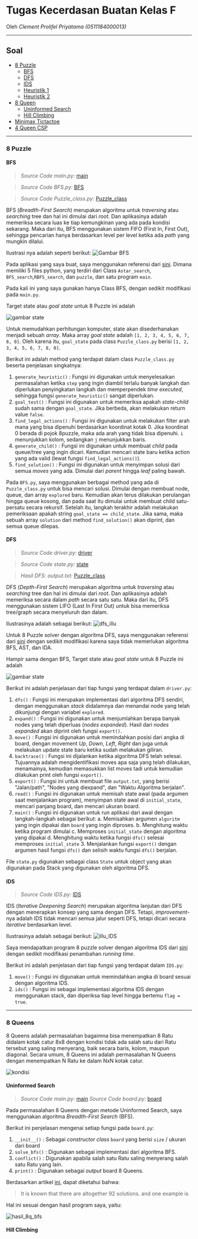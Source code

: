 # Tugas Kecerdasan Buatan Kelas F
Oleh
 _Clement Prolifel Priyatama (0511184000013)_

----------------------------------------------------------------
## Soal
* [8 Puzzle](#8-puzzle)
  * [BFS](#BFS)
  * [DFS](#DFS)
  * [IDS](#IDS)
  * [Heuristik 1](#Heuristik-1)
  * [Heuristik 2](#Heuristik-2)
* [8 Queen](#8-Queen)
  * [Uninformed Search](#Uninformed-Search)
  * [Hill Climbing](#Hill-Climbing)
* [Minimax Tictactoe](#Minimax-Tictactoe)
* [4 Queen CSP](#4-Queen-CSP)
----------------------------------------------------------------

### 8 Puzzle
#### BFS
  > _Source Code main.py:_ [main](https://github.com/prolifel/TugasKB_F/blob/master/Tugas/8%20Puzzle%20BFS/main.py)
  
  > _Source Code BFS.py:_ [BFS](https://github.com/prolifel/TugasKB_F/blob/master/Tugas/8%20Puzzle%20BFS/BFS.py)
  
  > _Source Code Puzzle_class.py:_ [Puzzle_class](https://github.com/prolifel/TugasKB_F/blob/master/Tugas/8%20Puzzle%20BFS/Puzzle_class.py)
  
  BFS (_Breadth-First Search_) merupakan algoritma untuk _traversing_ atau _searching_ tree dan hal ini dimulai dari _root_. Dan aplikasinya adalah memeriksa secara luas ke tiap kemungkinan yang ada pada kondisi sekarang. Maka dari itu, BFS menggunakan sistem FIFO (First In, First Out), sehingga pencarian hanya berdasarkan level per level ketika ada _path_ yang mungkin dilalui.
  
  Ilustrasi nya adalah seperti berikut:
  ![Gambar BFS](https://upload.wikimedia.org/wikipedia/commons/4/46/Animated_BFS.gif)
  
  Pada aplikasi yang saya buat, saya menggunakan referensi dari [sini](https://github.com/NiloofarShahbaz/8-puzzle-search-implementation/tree/60776b1cb6e59c1510d6d1b0ae7d10ba6b3a8df2). Dimana memiliki 5 files python, yang terdiri dari Class `Astar_search`, `BFS_search`,`RBFS_search`, dan `puzzle`, dan satu program `main`.
  
  Pada kali ini yang saya gunakan hanya Class BFS, dengan sedikit modifikasi pada `main.py`. 
  
  Target state atau _goal state_ untuk 8 Puzzle ini adalah 
  
  ![gambar state](https://miro.medium.com/max/351/1*IQ4oYMH3SCAriifZMdZA9w.png)
  
  Untuk memudahkan perhitungan komputer, state akan disederhanakan menjadi sebuah _array_. Maka array _goal state_ adalah `[1, 2, 3, 4, 5, 6, 7, 8, 0]`. Oleh karena itu, `goal_state` pada class `Puzzle_class.py` berisi `[1, 2, 3, 4, 5, 6, 7, 8, 0]`.
  
  Berikut ini adalah method yang terdapat dalam class `Puzzle_class.py` beserta penjelasan singkatnya:
  1. `generate_heuristic()` : Fungsi ini digunakan untuk menyelesaikan permasalahan ketika `step` yang ingin diambil terlalu banyak langkah dan diperlukan penyingkatan langkah dan memperpendek _time executed_, sehingga fungsi `generate_heuristic()` sangat diperlukan.
  2. `goal_test()` : Fungsi ini digunakan untuk memeriksa apakah _state-child_ sudah sama dengan `goal_state`. Jika berbeda, akan melakukan return value `false`.
  3. `find_legal_actions()` : Fungsi ini digunakan untuk melakukan filter arah mana yang bisa dipenuhi berdasarkan koordinat kotak 0. Jika koordinat 0 berada di pojok 8puzzle, maka ada arah yang tidak bisa dipenuhi. `i` menunjukkan kolom, sedangkan `j` menunjukkan baris.
  4. `generate_child()` : Fungsi ini digunakan untuk membuat _child_ pada queue/tree yang ingin dicari. Kemudian mencari state baru ketika action yang ada valid (lewat fungsi `find_legal_actions()`).
  5. `find_solution()` : Fungsi ini digunakan untuk menyimpan solusi dari semua _moves_ yang ada. Dimulai dari _parent_ hingga _leaf_ paling bawah.

  Pada `BFS.py`, saya menggunakan berbagai method yang ada di `Puzzle_class.py` untuk bisa mencari solusi. Dimulai dengan membuat node, queue, dan array `explored` baru. Kemudian akan terus dilakukan perulangan hingga queue kosong, dan pada saat itu dimulai untuk membuat child satu-persatu secara rekursif. Setelah itu, langkah terakhir adalah melakukan pemeriksaan apakah string `goal_state == child_state`. Jika sama, maka sebuah array `solution` dari method `find_solution()` akan diprint, dan semua queue dilepas. 


#### DFS

  > _Source Code driver.py:_ [driver](https://github.com/prolifel/TugasKB_F/blob/master/Tugas/8%20Puzzle%20DFS/driver.py)
  
  > _Source Code state.py:_ [state](https://github.com/prolifel/TugasKB_F/blob/master/Tugas/8%20Puzzle%20DFS/state.py)
  
  > _Hasil DFS: output.txt:_ [Puzzle_class](https://github.com/prolifel/TugasKB_F/blob/master/Tugas/8%20Puzzle%20DFS/output.txt)
  
 DFS (_Depth-First Search_) merupakan algoritma untuk _traversing_ atau _searching_ tree dan hal ini dimulai dari _root_. Dan aplikasinya adalah memeriksa secara dalam _path_ secara satu satu. Maka dari itu, DFS menggunakan sistem LIFO (Last In First Out) untuk bisa memeriksa tree/graph secara menyeluruh dan dalam.
 
 Ilustrasinya adalah sebagai berikut:
 ![dfs_illu](https://codeforces.com/predownloaded/8d/be/8dbe5d89e58b67f3d8e4d8e0e8eb3358ba921b28.png)
 
 Untuk 8 Puzzle solver dengan algoritma DFS, saya menggunakan referensi dari [sini](https://github.com/speix/8-puzzle-solver) dengan sedikit modifikasi karena saya tidak memerlukan algoritma BFS, AST, dan IDA.
 
 Hampir sama dengan BFS, Target state atau _goal state_ untuk 8 Puzzle ini adalah 
  
  ![gambar state](https://miro.medium.com/max/351/1*IQ4oYMH3SCAriifZMdZA9w.png)
  
  Berikut ini adalah penjelasan dari tiap fungsi yang terdapat dalam `driver.py`:
  1. `dfs()` : Fungsi ini merupakan implementasi dari algoritma DFS sendiri, dengan menggunakan _stack_ didalamnya dan menandai node yang telah dikunjungi dengan variabel `explored`. 
  2. `expand()` : Fungsi ini digunakan untuk menjumlahkan berapa banyak nodes yang telah diperluas (_nodes expanded_). Hasil dari _nodes expanded_ akan diprint oleh fungsi `export()`.
  3. `move()` : Fungsi ini digunakan untuk memindahkan posisi dari angka di board, dengan movement _Up_, _Down_, _Left_, _Right_ dan juga untuk melakukan update state baru ketika sudah melakukan giliran.
  4. `backtrace()` : Fungsi ini dijalankan ketika algoritma DFS telah selesai. Tujuannya adalah mengidentifikasi moves apa saja yang telah dilakukan, menamainya, kemudian memasukkan list moves tadi untuk kemudian dilakukan print oleh fungsi `export()`.
  5. `export()` : Fungsi ini untuk membuat file `output.txt`, yang berisi "Jalan/path", "Nodes yang diexpand", dan "Waktu Algoritma berjalan".
  6. `read()` : Fungsi ini digunakan untuk memisah state awal (pada argumen saat menjalankan program), menyimpan state awal di `initial_state`, mencari panjang board, dan mencari ukuran board.
  7. `main()` : Fungsi ini digunakan untuk run aplikasi dari awal dengan langkah-langkah sebagai berikut:
    a. Memisahkan argumen `algoritm` yang ingin dipakai dan `board` yang ingin diproses.
    b. Menghitung waktu ketika program dimulai
    c. Memproses `initial_state` dengan algoritma yang dipakai
    d. Menghitung waktu ketika fungsi `dfs()` selesai memproses `initial_state`
    3. Menjalankan fungsi `export()` dengan argumen hasil fungsi `dfs()` dan selisih waktu fungsi `dfs()` berjalan.
  
  File `state.py` digunakan sebagai class `State` untuk object yang akan digunakan pada Stack yang digunakan oleh algoritma DFS. 
  
  
#### IDS

  > _Source Code IDS.py:_ [IDS](https://github.com/prolifel/TugasKB_F/blob/master/Tugas/8%20Puzzle%20IDS/IDS.py)

 IDS (_Iterative Deepening Search_) merupakan algoritma lanjutan dari DFS dengan menerapkan konsep yang sama dengan DFS. Tetapi, _improvement_-nya adalah IDS tidak mencari semua jalur seperti DFS, tetapi dicari secara _iterative_ berdasarkan level.
 
 Ilustrasinya adalah sebagai berikut:
 ![illu_IDS](https://camo.githubusercontent.com/94d997ac6ef676d3c71d7137c6958086465e22e7/687474703a2f2f7777772e686f77326578616d706c65732e636f6d2f6172746966696369616c2d696e74656c6c6967656e63652f696d616765732f4974657261746976652d44657074682d46697273742d5365617263682e676966)
 
 Saya mendapatkan program 8 puzzle solver dengan algoritma IDS dari [sini](https://repl.it/repls/HuskyEnviousTasks) dengan sedikit modifikasi penambahan _running time_.
 
 Berikut ini adalah penjelasan dari tiap fungsi yang terdapat dalam `IDS.py`:
 1. `move()` : Fungsi ini digunakan untuk memindahkan angka di board sesuai dengan algoritma IDS.
 2. `ids()` : Fungsi ini sebagai implementasi algoritma IDS dengan menggunakan stack, dan diperiksa tiap level hingga bertemu `flag = true`.
 
----------------------------------------------------------------
### 8 Queens

8 Queens adalah permasalahan bagaimna bisa menempatkan 8 Ratu didalam kotak catur 8x8 dengan kondisi tidak ada salah satu dari Ratu tersebut yang saling menyerang, baik secara baris, kolom, maupun diagonal. Secara umum, 8 Queens ini adalah permasalahan N Queens dengan menempatkan N Ratu ke dalam NxN kotak catur.

![kondisi](https://github.com/prolifel/TugasKB_F/blob/master/Tugas/Assets/8q-bfs/Artboard%201-%204.jpg?raw=true)

#### Uninformed Search

  > _Source Code main.py:_ [main](https://github.com/prolifel/TugasKB_F/blob/master/Tugas/8%20Queens%20BFS/main.py)
  > _Source Code board.py:_ [board](https://github.com/prolifel/TugasKB_F/blob/master/Tugas/8%20Queens%20BFS/board.py)
  
  Pada permasalahan 8 Queens dengan metode Uninformed Search, saya menggunakan algoritma _Breadth-First Search_ (BFS).
  
  Berikut ini penjelasan mengenai setiap fungsi pada `board.py`:
  1. `__init__()` : Sebagai _constructor class_ `board` yang berisi `size` / ukuran dari board
  2. `solve_bfs()` : Digunakan sebagai implementasi dari algoritma BFS.
  3. `conflict()` : Digunakan apabila salah satu Ratu saling menyerang salah satu Ratu yang lain.
  4. `print()` : Digunakan sebagai _output_ board 8 Queens.
  
  Berdasarkan artikel [ini](https://doi.org/10.1145/185009.185019), dapat diketahui bahwa:
  > It is known that there are altogether 92 solutions. and one example is
  
  Hal ini sesuai dengan hasil program saya, yaitu:
  
  ![hasil_8q_bfs](https://github.com/prolifel/TugasKB_F/blob/master/Tugas/Assets/8q-bfs/Annotation%202020-04-12%20122128.png?raw=true)
  

#### Hill Climbing
